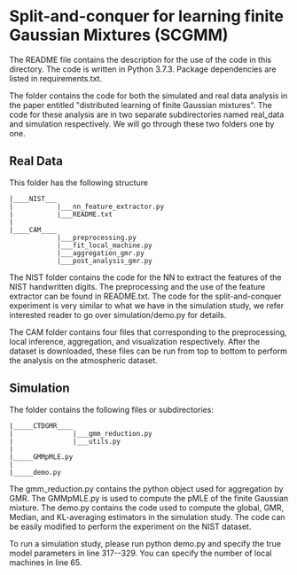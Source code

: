 # Split-and-conquer for learning finite Gaussian Mixtures (SCGMM)


The README file contains the description for the use of the code in this directory. The code is written in Python 3.7.3. Package dependencies are listed in requirements.txt.

The folder contains the code for both the simulated and real data analysis in the paper entitled "distributed learning of finite Gaussian mixtures". The code for these analysis are in two separate subdirectories named real_data and simulation respectively. We will go through these two folders one by one.


## Real Data
This folder has the following structure
```
|____NIST___
|           |___nn_feature_extractor.py
|           |___README.txt
|
|____CAM____
            |___preprocessing.py
            |___fit_local_machine.py
            |___aggregation_gmr.py
            |___post_analysis_gmr.py
```

The NIST folder contains the code for the NN to extract the features of the NIST handwritten digits. The preprocessing and the use of the feature extractor can be found in README.txt. The code for the split-and-conquer experiment is very similar to what we have in the simulation study, we refer interested reader to go over simulation/demo.py for details.


The CAM folder contains four files that corresponding to the preprocessing, local inference, aggregation, and visualization respectively. After the dataset is downloaded, these files can be run from top to bottom to perform the analysis on the atmospheric dataset.


## Simulation
The folder contains the following files or subdirectories:
```
|_____CTDGMR____
|               |___gmm_reduction.py
|               |___utils.py
|
|_____GMMpMLE.py
|
|_____demo.py
```

The gmm_reduction.py contains the python object used for aggregation by GMR.
The GMMpMLE.py is used to compute the pMLE of the finite Gaussian mixture.
The demo.py contains the code used to compute the global, GMR, Median, and KL-averaging estimators in the simulation study. The code can be easily modified to perform the experiment on the NIST dataset.

To run a simulation study, please run python demo.py and specify the true model parameters in line 317--329. You can specify the number of local machines in line 65.
